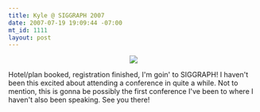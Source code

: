```yaml
--- 
title: Kyle @ SIGGRAPH 2007
date: 2007-07-19 19:09:44 -07:00
mt_id: 1111
layout: post
---
```

<CENTER><A HREF='http://www.siggraph.org/s2007/'><IMG SRC='http://images.nonpolynomial.com/nonpolynomial.com/blog/siggraph2007.jpg' border="0" /></A></CENTER>

Hotel/plan booked, registration finished, I'm goin' to SIGGRAPH! I haven't been this excited about attending a conference in quite a while. Not to mention, this is gonna be possibly the first conference I've been to where I haven't also been speaking. See you there! 
